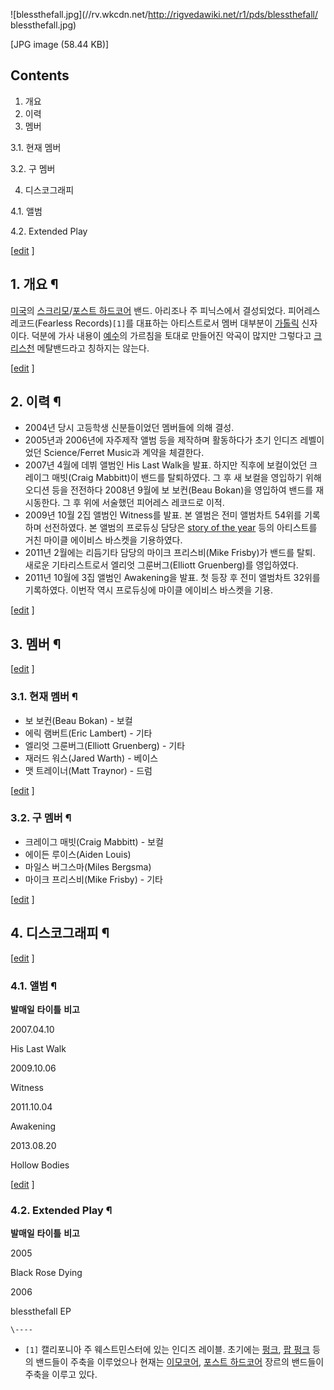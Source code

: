 ![blessthefall.jpg](//rv.wkcdn.net/http://rigvedawiki.net/r1/pds/blessthefall/
blessthefall.jpg)

[JPG image (58.44 KB)]

## Contents

    

1. 개요 
2. 이력 
3. 멤버 
    

3.1. 현재 멤버

3.2. 구 멤버

4. 디스코그래피 
    

4.1. 앨범

4.2. Extended Play

[[edit](http://rigvedawiki.net/r1/wiki.php/blessthefall?action=edit&section=1)
]

## 1. 개요 ¶

  

  

[미국](%EB%AF%B8%EA%B5%AD.md)의
[스크리모](%EC%8A%A4%ED%81%AC%EB%A6%AC%EB%AA%A8.md)/[포스트 하드코어](%ED%8F%AC%EC%8A%A4%ED%8A%B8%20%ED%95%98%EB%93%9C%EC%BD%94%EC%96%B4.md) 밴드. 아리조나 주 피닉스에서
결성되었다. 피어레스 레코드(Fearless Records)`[1]`를 대표하는 아티스트로서 멤버 대부분이
[가톨릭](%EA%B0%80%ED%86%A8%EB%A6%AD.md) 신자이다. 덕분에 가사 내용이
[예수](%EC%98%88%EC%88%98.md)의 가르침을 토대로 만들어진 악곡이 많지만 그렇다고
[크리스천](%ED%81%AC%EB%A6%AC%EC%8A%A4%EC%B2%9C.md) 메탈밴드라고 칭하지는 않는다.

  

[[edit](http://rigvedawiki.net/r1/wiki.php/blessthefall?action=edit&section=2)
]

## 2. 이력 ¶

  * 2004년 당시 고등학생 신분들이었던 멤버들에 의해 결성. 
  * 2005년과 2006년에 자주제작 앨범 등을 제작하며 활동하다가 초기 인디즈 레벨이었던 Science/Ferret Music과 계약을 체결한다.
  * 2007년 4월에 데뷔 앨범인 His Last Walk을 발표. 하지만 직후에 보컬이었던 크레이그 매빗(Craig Mabbitt)이 밴드를 탈퇴하였다. 그 후 새 보컬을 영입하기 위해 오디션 등을 전전하다 2008년 9월에 보 보컨(Beau Bokan)을 영입하여 밴드를 재시동한다. 그 후 위에 서술했던 피어레스 레코드로 이적.
  * 2009년 10월 2집 앨범인 Witness를 발표. 본 앨범은 전미 앨범차트 54위를 기록하며 선전하였다. 본 앨범의 프로듀싱 담당은 [story of the year](story%20of%20the%20year.md) 등의 아티스트를 거친 마이클 에이비스 바스켓을 기용하였다. 
  * 2011년 2월에는 리듬기타 담당의 마이크 프리스비(Mike Frisby)가 밴드를 탈퇴. 새로운 기타리스트로서 엘리엇 그룬버그(Elliott Gruenberg)를 영입하였다.
  * 2011년 10월에 3집 앨범인 Awakening을 발표. 첫 등장 후 전미 앨범차트 32위를 기록하였다. 이번작 역시 프로듀싱에 마이클 에이비스 바스켓을 기용.  

[[edit](http://rigvedawiki.net/r1/wiki.php/blessthefall?action=edit&section=3)
]

## 3. 멤버 ¶

[[edit](http://rigvedawiki.net/r1/wiki.php/blessthefall?action=edit&section=4)
]

### 3.1. 현재 멤버 ¶

  * 보 보컨(Beau Bokan) - 보컬
  * 에릭 램버트(Eric Lambert) - 기타
  * 엘리엇 그룬버그(Elliott Gruenberg) - 기타
  * 재러드 워스(Jared Warth) - 베이스
  * 맷 트레이너(Matt Traynor) - 드럼  

[[edit](http://rigvedawiki.net/r1/wiki.php/blessthefall?action=edit&section=5)
]

### 3.2. 구 멤버 ¶

  * 크레이그 매빗(Craig Mabbitt) - 보컬
  * 에이든 루이스(Aiden Louis)
  * 마일스 버그스마(Miles Bergsma)
  * 마이크 프리스비(Mike Frisby) - 기타  

[[edit](http://rigvedawiki.net/r1/wiki.php/blessthefall?action=edit&section=6)
]

## 4. 디스코그래피 ¶

[[edit](http://rigvedawiki.net/r1/wiki.php/blessthefall?action=edit&section=7)
]

### 4.1. 앨범 ¶

**발매일**
**타이틀**
**비고**

2007.04.10

His Last Walk

2009.10.06

Witness

2011.10.04

Awakening

2013.08.20

Hollow Bodies

[[edit](http://rigvedawiki.net/r1/wiki.php/blessthefall?action=edit&section=8)
]

### 4.2. Extended Play ¶

**발매일**
**타이틀**
**비고**

2005

Black Rose Dying

2006

blessthefall EP

`\----`

  * `[1]` 캘리포니아 주 웨스트민스터에 있는 인디즈 레이블. 초기에는 [펑크](%ED%8E%91%ED%81%AC.md), [팝 펑크](%ED%8C%9D%20%ED%8E%91%ED%81%AC.md) 등의 밴드들이 주축을 이루었으나 현재는 [이모코어](%EC%9D%B4%EB%AA%A8%EC%BD%94%EC%96%B4.md), [포스트 하드코어](%ED%8F%AC%EC%8A%A4%ED%8A%B8%20%ED%95%98%EB%93%9C%EC%BD%94%EC%96%B4.md) 장르의 밴드들이 주축을 이루고 있다.


